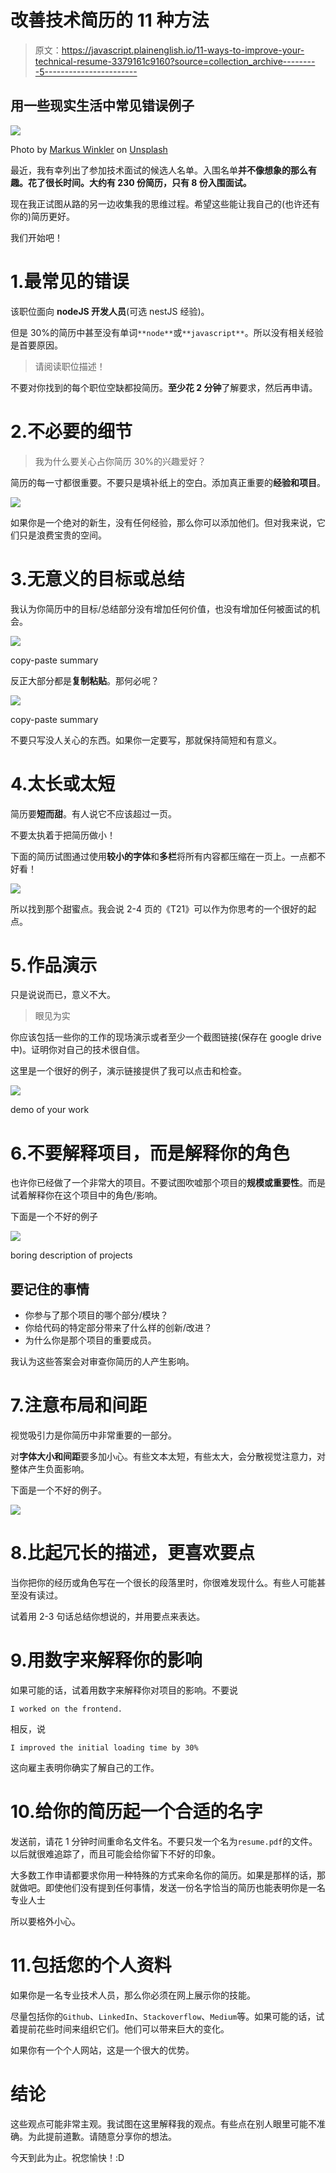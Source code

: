 # 改善技术简历的 11 种方法

> 原文：<https://javascript.plainenglish.io/11-ways-to-improve-your-technical-resume-3379161c9160?source=collection_archive---------5----------------------->

## 用一些现实生活中常见错误例子

![](img/4a5b15b2e5a1447be136383a99fc6f8d.png)

Photo by [Markus Winkler](https://unsplash.com/@markuswinkler?utm_source=unsplash&utm_medium=referral&utm_content=creditCopyText) on [Unsplash](https://unsplash.com/s/photos/resume?utm_source=unsplash&utm_medium=referral&utm_content=creditCopyText)

最近，我有幸列出了参加技术面试的候选人名单。入围名单**并不像想象的那么有趣。花了很长时间。大约有 230 份简历，只有 8 份入围面试。**

现在我正试图从路的另一边收集我的思维过程。希望这些能让我自己的(也许还有你的)简历更好。

我们开始吧！

# 1.最常见的错误

该职位面向 **nodeJS 开发人员**(可选 nestJS 经验)。

但是 30%的简历中甚至没有单词`**node**`或`**javascript**`。所以没有相关经验是首要原因。

> 请阅读职位描述！

不要对你找到的每个职位空缺都投简历。**至少花 2 分钟**了解要求，然后再申请。

# 2.不必要的细节

> 我为什么要关心占你简历 30%的兴趣爱好？

简历的每一寸都很重要。不要只是填补纸上的空白。添加真正重要的**经验和项目**。

![](img/5925b2ff2f3496e1b03dc6a1a08ebd5f.png)

如果你是一个绝对的新生，没有任何经验，那么你可以添加他们。但对我来说，它们只是浪费宝贵的空间。

# 3.无意义的目标或总结

我认为你简历中的目标/总结部分没有增加任何价值，也没有增加任何被面试的机会。

![](img/285a36868001fef81109cc3ec4fa575c.png)

copy-paste summary

反正大部分都是**复制粘贴**。那何必呢？

![](img/09bad910a87edfa62dca3607772bd260.png)

copy-paste summary

不要只写没人关心的东西。如果你一定要写，那就保持简短和有意义。

# 4.太长或太短

简历要**短而甜**。有人说它不应该超过一页。

不要太执着于把简历做小！

下面的简历试图通过使用**较小的字体**和**多栏**将所有内容都压缩在一页上。一点都不好看！

![](img/df267b00d038e456cee4c49d3b17ad9a.png)

所以找到那个甜蜜点。我会说 2-4 页的《T21》可以作为你思考的一个很好的起点。

# 5.作品演示

只是说说而已，意义不大。

> 眼见为实

你应该包括一些你的工作的现场演示或者至少一个截图链接(保存在 google drive 中)。证明你对自己的技术很自信。

这里是一个很好的例子，演示链接提供了我可以点击和检查。

![](img/9cd7799c518e4a6d667d12468b9332c3.png)

demo of your work

# 6.不要解释项目，而是解释你的角色

也许你已经做了一个非常大的项目。不要试图吹嘘那个项目的**规模或重要性**。而是试着解释你在这个项目中的角色/影响。

下面是一个不好的例子

![](img/e47f8ba34d77d6beb289ccabec2f0ace.png)

boring description of projects

## 要记住的事情

*   你参与了那个项目的哪个部分/模块？
*   你给代码的特定部分带来了什么样的创新/改进？
*   为什么你是那个项目的重要成员。

我认为这些答案会对审查你简历的人产生影响。

# 7.注意布局和间距

视觉吸引力是你简历中非常重要的一部分。

对**字体大小和间距**要多加小心。有些文本太短，有些太大，会分散视觉注意力，对整体产生负面影响。

下面是一个不好的例子。

![](img/6023af311e2b1ac8c173a4946f28f967.png)

# 8.比起冗长的描述，更喜欢要点

当你把你的经历或角色写在一个很长的段落里时，你很难发现什么。有些人可能甚至没有读过。

试着用 2-3 句话总结你想说的，并用要点来表达。

# 9.用数字来解释你的影响

如果可能的话，试着用数字来解释你对项目的影响。不要说

```
I worked on the frontend.
```

相反，说

```
I improved the initial loading time by 30%
```

这向雇主表明你确实了解自己的工作。

# 10.给你的简历起一个合适的名字

发送前，请花 1 分钟时间重命名文件名。不要只发一个名为`resume.pdf`的文件。以后就很难追踪了，而且可能会给你留下不好的印象。

大多数工作申请都要求你用一种特殊的方式来命名你的简历。如果是那样的话，那就做吧。即使他们没有提到任何事情，发送一份名字恰当的简历也能表明你是一名专业人士

所以要格外小心。

# 11.包括您的个人资料

如果你是一名专业技术人员，那么你必须在网上展示你的技能。

尽量包括你的`Github`、`LinkedIn`、`Stackoverflow`、`Medium`等。如果可能的话，试着提前花些时间来组织它们。他们可以带来巨大的变化。

如果你有一个个人网站，这是一个很大的优势。

# 结论

这些观点可能非常主观。我试图在这里解释我的观点。有些点在别人眼里可能不准确。为此提前道歉。请随意分享你的想法。

今天到此为止。祝您愉快！:D